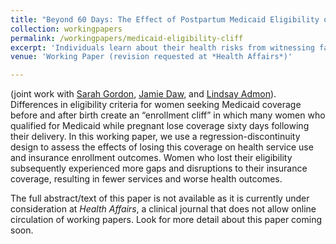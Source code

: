 ```yaml
---
title: "Beyond 60 Days: The Effect of Postpartum Medicaid Eligibility on Continuity of Insurance Enrollment"
collection: workingpapers
permalink: /workingpapers/medicaid-eligibility-cliff
excerpt: 'Individuals learn about their health risks from witnessing family health experiences. I assess how the (mis)-interpretation of this risk information limits the potential welfare gains from informational spillovers, using household health shocks as quasi-random risk signals. Adverse health events generate strong, persistent spillover effects within a family, increasing spending by about 10% annually among unaffected household members. I show that these responses are more consistent with households reevaluating their health risks than other potential mechanisms; however, responses include increased utilization of both high- and low-return services. To evaluate welfare effects, I estimate a structural model of health choices in which individuals learn about their health risks as health events reveal information. The model suggests that consumers over-respond to health information by over-weighting their health risks, resulting in welfare losses averaging $2,788. Placing bounds on how consumers update their beliefs in response to risk information improves welfare for 86% of households. My analysis suggests that the revelation of health risk information can be optimally targeted on household demographics to improve social welfare gains.'
venue: 'Working Paper (revision requested at *Health Affairs*)'

---
```


(joint work with [Sarah Gordon](https://www.bu.edu/sph/profile/sarah-gordon/), [Jamie Daw](https://www.publichealth.columbia.edu/people/our-faculty/jrd2199), and [Lindsay Admon](https://www.uofmhealth.org/profile/4360/lindsay-kennedy-admon-md-msc)). Differences in eligibility criteria for women seeking Medicaid coverage before and after birth create an “enrollment cliff” in which many women who qualified for Medicaid while pregnant lose coverage sixty days following their delivery. In this working paper, we use a regression-discontinuity design to assess the effects of losing this coverage on health service use and insurance enrollment outcomes. Women who lost their eligibility subsequently experienced more gaps and disruptions to their insurance coverage, resulting in fewer services and worse health outcomes. 

The full abstract/text of this paper is not available as it is currently under consideration at *Health Affairs*, a clinical journal that does not allow online circulation of working papers. Look for more detail about this paper coming soon. 
